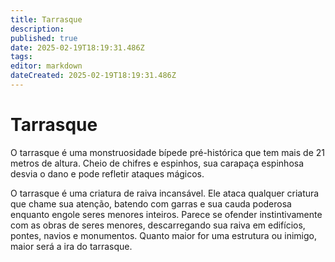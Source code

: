 ```yaml
---
title: Tarrasque
description: 
published: true
date: 2025-02-19T18:19:31.486Z
tags: 
editor: markdown
dateCreated: 2025-02-19T18:19:31.486Z
---
```


# Tarrasque
O tarrasque é uma monstruosidade bípede pré-histórica que tem mais de 21 metros de altura. Cheio de chifres e espinhos, sua carapaça espinhosa desvia o dano e pode refletir ataques mágicos.

O tarrasque é uma criatura de raiva incansável. Ele ataca qualquer criatura que chame sua atenção, batendo com garras e sua cauda poderosa enquanto engole seres menores inteiros. Parece se ofender instintivamente com as obras de seres menores, descarregando sua raiva em edifícios, pontes, navios e monumentos. Quanto maior for uma estrutura ou inimigo, maior será a ira do tarrasque.